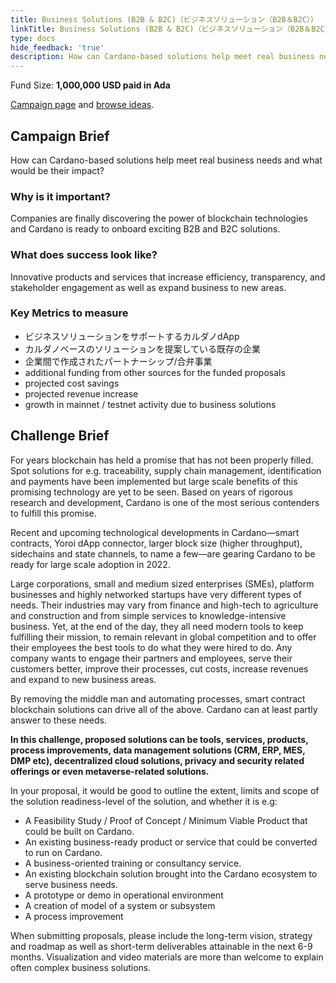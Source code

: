 ```yaml
---
title: Business Solutions (B2B & B2C)（ビジネスソリューション（B2B＆B2C））
linkTitle: Business Solutions (B2B & B2C)（ビジネスソリューション（B2B＆B2C））
type: docs
hide_feedback: 'true'
description: How can Cardano-based solutions help meet real business needs and what would be their impact?
---
```


Fund Size: **1,000,000 USD paid in Ada**

[Campaign page](https://cardano.ideascale.com/c/idea/382660) and [browse ideas]().

## Campaign Brief

How can Cardano-based solutions help meet real business needs and what would be their impact?

### Why is it important?

Companies are finally discovering the power of blockchain technologies and Cardano is ready to onboard exciting B2B and B2C solutions.

### What does success look like?

Innovative products and services that increase efficiency, transparency, and stakeholder engagement as well as expand business to new areas.

### Key Metrics to measure

- ビジネスソリューションをサポートするカルダノdApp
- カルダノベースのソリューションを提案している既存の企業
- 企業間で作成されたパートナーシップ/合弁事業
- additional funding from other sources for the funded proposals
- projected cost savings
- projected revenue increase
- growth in mainnet / testnet activity due to business solutions

## Challenge Brief

For years blockchain has held a promise that has not been properly filled. Spot solutions for e.g. traceability, supply chain management, identification and payments have been implemented but large scale benefits of this promising technology are yet to be seen. Based on years of rigorous research and development, Cardano is one of the most serious contenders to fulfill this promise.

Recent and upcoming technological developments in Cardano—smart contracts, Yoroi dApp connector, larger block size (higher throughput), sidechains and state channels, to name a few—are gearing Cardano to be ready for large scale adoption in 2022.

Large corporations, small and medium sized enterprises (SMEs), platform businesses and highly networked startups have very different types of needs. Their industries may vary from finance and high-tech to agriculture and construction and from simple services to knowledge-intensive business. Yet, at the end of the day, they all need modern tools to keep fulfilling their mission, to remain relevant in global competition and to offer their employees the best tools to do what they were hired to do. Any company wants to engage their partners and employees, serve their customers better, improve their processes, cut costs, increase revenues and expand to new business areas.

By removing the middle man and automating processes, smart contract blockchain solutions can drive all of the above. Cardano can at least partly answer to these needs.

**In this challenge, proposed solutions can be tools, services, products, process improvements, data management solutions (CRM, ERP, MES, DMP etc), decentralized cloud solutions, privacy and security related offerings or even metaverse-related solutions.**

In your proposal, it would be good to outline the extent, limits and scope of the solution readiness-level of the solution, and whether it is e.g:

- A Feasibility Study / Proof of Concept / Minimum Viable Product that could be built on Cardano.
- An existing business-ready product or service that could be converted to run on Cardano.
- A business-oriented training or consultancy service.
- An existing blockchain solution brought into the Cardano ecosystem to serve business needs.
- A prototype or demo in operational environment
- A creation of model of a system or subsystem
- A process improvement

When submitting proposals, please include the long-term vision, strategy and roadmap as well as short-term deliverables attainable in the next 6-9 months. Visualization and video materials are more than welcome to explain often complex business solutions.
